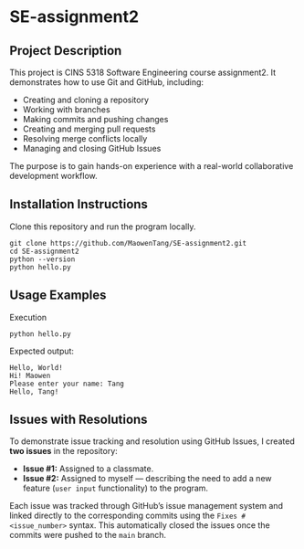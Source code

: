 # SE-assignment2

## Project Description
This project is CINS 5318 Software Engineering course assignment2.
It demonstrates how to use Git and GitHub, including:
- Creating and cloning a repository
- Working with branches
- Making commits and pushing changes
- Creating and merging pull requests
- Resolving merge conflicts locally
- Managing and closing GitHub Issues

The purpose is to gain hands-on experience with a real-world collaborative development workflow.

## Installation Instructions
Clone this repository and run the program locally.

    git clone https://github.com/MaowenTang/SE-assignment2.git
    cd SE-assignment2
    python --version
    python hello.py

## Usage Examples
Execution

    python hello.py

Expected output:

    Hello, World!
    Hi! Maowen
    Please enter your name: Tang
    Hello, Tang!

## Issues with Resolutions
To demonstrate issue tracking and resolution using GitHub Issues, I created **two issues** in the repository:

- **Issue #1:** Assigned to a classmate.
- **Issue #2:** Assigned to myself — describing the need to add a new feature (`user input` functionality) to the program.

Each issue was tracked through GitHub’s issue management system and linked directly to the corresponding commits using the `Fixes #<issue_number>` syntax. This automatically closed the issues once the commits were pushed to the `main` branch.
